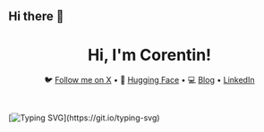 ## Hi there 👋

<h1 align="center">Hi, I'm Corentin!</h1>

<div align="center">
  <p align="center">
    🐦 <a href="https://twitter.com/aymericroucher">Follow me on X</a> • 
    🤗 <a href="hf.co/m-ric">Hugging Face</a> • 
    💻 <a href="https://aymeric-roucher.github.io">Blog</a> • 
    <a href="https://linkedin.com/in/corentin-desjars-7766a18157">LinkedIn</a>
  </p>
</div>
<br/>

[![Typing SVG](https://readme-typing-svg.herokuapp.com?font=Fira+Code&size=22&pause=1000&color=00FFAA&center=true&vCenter=true&width=600&lines=Étudiant+à+l'%C3%A9cole+42+🚀;Actuellement+en+train+de+d%C3%A9boguer+du+C+🐛;printf(%22Hello,+world!%22)+💻;Toujours+en+quête+de+logique+et+de+café+☕;Code.+Échec.+Recode.+Apprends.+Repeat+🔁)](https://git.io/typing-svg)

<!--
**C0DK77/C0DK77** is a ✨ _special_ ✨ repository because its `README.md` (this file) appears on your GitHub profile.

Here are some ideas to get you started:

- 🔭 I’m currently working on ...
- 🌱 I’m currently learning ...
- 👯 I’m looking to collaborate on ...
- 🤔 I’m looking for help with ...
- 💬 Ask me about ...
- 📫 How to reach me: ...
- 😄 Pronouns: ...
- ⚡ Fun fact: ...
-->
